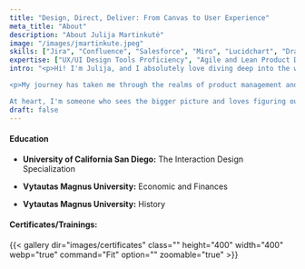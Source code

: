 ```yaml
---
title: "Design, Direct, Deliver: From Canvas to User Experience"
meta_title: "About"
description: "About Julija Martinkutė"
image: "/images/jmartinkute.jpeg"
skills: ["Jira", "Confluence", "Salesforce", "Miro", "Lucidchart", "Draw.io", "Figma", "Sketch", "HTML", "CSS", "Python", "Java", "JavaScript",  "Canva", "Webflow", "Adobe XD", "Storybook", "Balsamiq", "UXPin", "Google Analytics", "MailChimp", "Hotjar", "SQL", "MySQL", "Tableau", "Metabase", "Postman", "Swagger"]
expertise: ["UX/UI Design Tools Proficiency", "Agile and Lean Product Development", "Data Analysis and Interpretation", "SaaS Management", "KYC/KYB/AML/PEP", "Cryptography", "Cybersecurity", "FinTech", "Secure Data Exchange"]
intro: "<p>Hi! I'm Julija, and I absolutely love diving deep into the world of design to make user experiences as delightful as possible. Each day is a new adventure for me; I'm constantly picking up new skills and insights to ensure I'm always bringing my A-game. </p>

<p>My journey has taken me through the realms of product management and design, where I've found that these two areas blend beautifully together. I've enriched my understanding of UI/UX and product design by participating in workshops, celebrating new certifications, soaking up knowledge from blogs, and applying what I've learned directly to real-world projects. I've come to see that the world of UI/UX is boundless, and staying sharp means being perpetually curious—whether that's tuning into the latest podcast or jumping into a fresh course. </p>

At heart, I'm someone who sees the bigger picture and loves figuring out how each detail fits into the grand scheme of things. Yet, I'm also a stickler for details—yes, I'm that person who thinks every single pixel plays a pivotal role!"
draft: false
---
```


#### Education

- **University of California San Diego:** The Interaction Design Specialization

- **Vytautas Magnus University:** Economic and Finances

- **Vytautas Magnus University:** History
 
#### Certificates/Trainings:
<!-- 
**Certified Scrum Product Owner®**, Scrum Alliance

**Google UX Design:** Foundations of User Experience (UX) Design. 
Start the UX Design Process: Empathize, Define, and Ideate. Build Wireframes and Low-Fidelity Prototypes 

**Udemy:** Figma UI UX Design Essentials

**Udemy:** Complete Web & Mobile Designer: UI/UX, Figma 

**Vilnius Coding School:** Data Analytics

**Vilnius Coding School:** Project Management and Programming -->

{{< gallery dir="images/certificates" class="" height="400" width="400" webp="true" command="Fit" option="" zoomable="true" >}}
